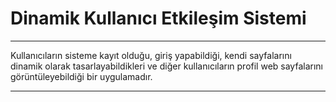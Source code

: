 # Dinamik Kullanıcı Etkileşim Sistemi
<hr>

Kullanıcıların sisteme kayıt olduğu, giriş yapabildiği, kendi sayfalarını dinamik olarak tasarlayabildikleri
ve diğer kullanıcıların profil web sayfalarını görüntüleyebildiği bir uygulamadır. 

<hr>
